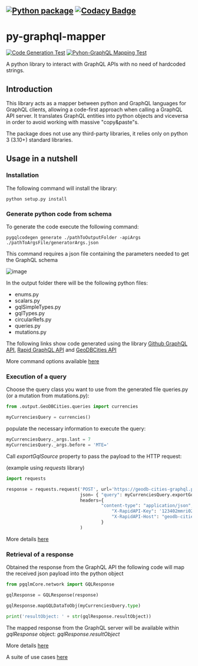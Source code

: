 [![Python package](https://github.com/dapalex/py-graphql-mapper/actions/workflows/python-package.yml/badge.svg)](https://github.com/dapalex/py-graphql-mapper/actions/workflows/python-package.yml)
[![Codacy Badge](https://app.codacy.com/project/badge/Grade/280533e425784f7da9ecb0f6e529886b)](https://www.codacy.com/gh/dapalex/py-graphql-mapper/dashboard?utm_source=github.com&amp;utm_medium=referral&amp;utm_content=dapalex/py-graphql-mapper&amp;utm_campaign=Badge_Grade)
--------------------------------------------------------------------------------
# py-graphql-mapper
[![Code Generation Test](https://github.com/dapalex/py-graphql-mapper/actions/workflows/test-codegen.yml/badge.svg)](https://github.com/dapalex/py-graphql-mapper/actions/workflows/test-codegen.yml)
[![Pyhon-GraphQL Mapping Test](https://github.com/dapalex/py-graphql-mapper/actions/workflows/test-map.yml/badge.svg)](https://github.com/dapalex/py-graphql-mapper/actions/workflows/test-map.yml)

A python library to interact with GraphQL APIs with no need of hardcoded strings.

## Introduction

This library acts as a mapper between python and GraphQL languages for GraphQL clients, allowing a code-first approach when calling a GraphQL API server.
It translates GraphQL entities into python objects and viceversa in order to avoid working with massive "copy&paste"s.

The package does not use any third-party libraries, it relies only on python 3 (3.10+) standard libraries. 


## Usage in a nutshell

### Installation

The following command will install the library:

```
python setup.py install
```


### Generate python code from schema

To generate the code execute the following command:

```
pygqlcodegen generate ./pathToOutputFolder -apiArgs ./pathToArgsFile/generatorArgs.json
```

This command requires a json file containing the parameters needed to get the GraphQL schema

![image](https://github.com/dapalex/py-graphql-mapper/blob/main/docs/cli_args_nutshell.png)


In the output folder there will be the following python files:

* enums.py
* scalars.py
* gqlSimpleTypes.py
* gqlTypes.py
* circularRefs.py
* queries.py
* mutations.py

The following links show code generated using the library [Github GraphQL API](https://github.com/dapalex/py-graphql-mapper/blob/main/tests/output/github), [Rapid GraphQL API](https://github.com/dapalex/py-graphql-mapper/blob/main/tests/output/RapidApi) and [GeoDBCities API](https://github.com/dapalex/py-graphql-mapper/blob/main/tests/output/GeoDBCities)

More command options available [here](https://github.com/dapalex/py-graphql-mapper/blob/main/codegen/README.MD)


### Execution of a query

Choose the query class you want to use from the generated file queries.py (or a mutation from mutations.py):

```python
from .output.GeoDBCities.queries import currencies

myCurrenciesQuery = currencies()
```
populate the necessary information to execute the query:

```python
myCurrenciesQuery._args.last = 7
myCurrenciesQuery._args.before = 'MTE='
```
Call _exportGqlSource_ property to pass the payload to the HTTP request:

(example using _requests_ library)
```python
import requests

response = requests.request('POST', url='https://geodb-cities-graphql.p.rapidapi.com/',
                            json= { "query": myCurrenciesQuery.exportGqlSource },
                            headers={
                                    "content-type": "application/json",
                                        "X-RapidAPI-Key": '123402mmri02fni230iif32jr420',
                                        "X-RapidAPI-Host": "geodb-cities-graphql.p.rapidapi.com"
                                    }
                            )
```

More details [here](https://github.com/dapalex/py-graphql-mapper/blob/main/pygqlmap/README.MD#executing-an-operation)


### Retrieval of a response

Obtained the response from the GraphQL API the following code will map the received json payload into the python object

```python
from pgqlmCore.network import GQLResponse

gqlResponse = GQLResponse(response)

gqlResponse.mapGQLDataToObj(myCurrenciesQuery.type)

print('resultObject: ' + str(gqlResponse.resultObject))
```

The mapped response from the GraphQL server will be available within _gqlResponse_ object: _gqlResponse.resultObject_

More details [here](https://github.com/dapalex/py-graphql-mapper/blob/main/pygqlmap/README.MD#parsing-of-a-response)



A suite of use cases [here](https://github.com/dapalex/py-graphql-mapper/blob/main/tests/README.MD)
